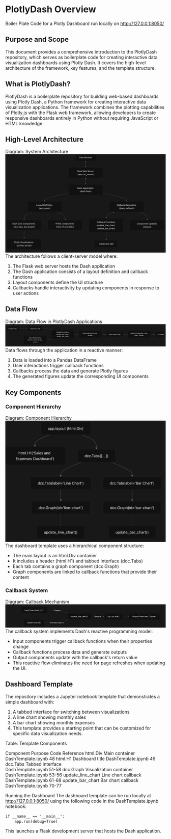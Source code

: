 # PlotlyDash Overview
Boiler Plate Code for a Plotly Dashboard
run locally on http://127.0.0.1:8050/
## Purpose and Scope
This document provides a comprehensive introduction to the PlotlyDash repository, which serves as boilerplate code for creating interactive data visualization dashboards using Plotly Dash. It covers the high-level architecture of the framework, key features, and the template structure.
## What is PlotlyDash?
PlotlyDash is a boilerplate repository for building web-based dashboards using Plotly Dash, a Python framework for creating interactive data visualization applications. The framework combines the plotting capabilities of Plotly.js with the Flask web framework, allowing developers to create responsive dashboards entirely in Python without requiring JavaScript or HTML knowledge.
## High-Level Architecture
Diagram: System Architecture
![image](SA.png)
The architecture follows a client-server model where:
1. The Flask web server hosts the Dash application
2. The Dash application consists of a layout definition and callback functions
3. Layout components define the UI structure
4. Callbacks handle interactivity by updating components in response to user actions

## Data Flow
Diagram: Data Flow in PlotlyDash Applications
![image](DF.png)
Data flows through the application in a reactive manner:
1. Data is loaded into a Pandas DataFrame
2. User interactions trigger callback functions
3. Callbacks process the data and generate Plotly figures
4. The generated figures update the corresponding UI components

## Key Components
### Component Hierarchy
Diagram: Component Hierarchy
![image](CH.png)
The dashboard template uses a hierarchical component structure:
- The main layout is an html.Div container
- It includes a header (html.H1) and tabbed interface (dcc.Tabs)
- Each tab contains a graph component (dcc.Graph)
- Graph components are linked to callback functions that provide their content

### Callback System
Diagram: Callback Mechanism
![image](CS.png)
The callback system implements Dash's reactive programming model:
- Input components trigger callback functions when their properties change
- Callback functions process data and generate outputs
- Output components update with the callback's return value
- This reactive flow eliminates the need for page refreshes when updating the UI.

## Dashboard Template
The repository includes a Jupyter notebook template that demonstrates a simple dashboard with:

1. A tabbed interface for switching between visualizations
2. A line chart showing monthly sales
3. A bar chart showing monthly expenses
4. This template provides a starting point that can be customized for specific data visualization needs.

Table: Template Components

Component	Purpose	Code Reference
html.Div	Main container	
DashTemplate.ipynb
48
html.H1	Dashboard title	
DashTemplate.ipynb
49
dcc.Tabs	Tabbed interface	
DashTemplate.ipynb
51-58
dcc.Graph	Visualization container	
DashTemplate.ipynb
53-56
update_line_chart	Line chart callback	
DashTemplate.ipynb
61-68
update_bar_chart	Bar chart callback	
DashTemplate.ipynb
70-77

Running the Dashboard
The dashboard template can be run locally at http://127.0.0.1:8050/ using the following code in the DashTemplate.ipynb notebook:
```
if __name__ == '__main__':
    app.run(debug=True)
```
This launches a Flask development server that hosts the Dash application.
